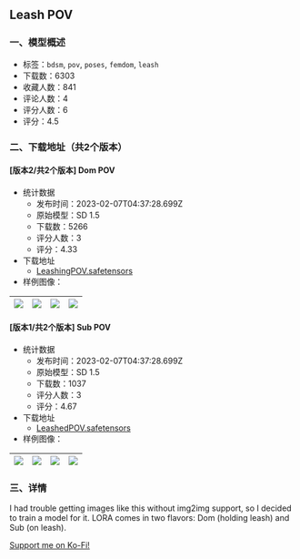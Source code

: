 ## Leash POV
### 一、模型概述

- 标签：`bdsm`, `pov`, `poses`, `femdom`, `leash`
- 下载数：6303
- 收藏人数：841
- 评论人数：4
- 评分人数：6
- 评分：4.5

### 二、下载地址（共2个版本）

#### [版本2/共2个版本] Dom POV

- 统计数据
  - 发布时间：2023-02-07T04:37:28.699Z
  - 原始模型：SD 1.5
  - 下载数：5266
  - 评分人数：3
  - 评分：4.33
- 下载地址
  - [LeashingPOV.safetensors](https://civitai.com/api/download/models/7943)
- 样例图像：

| <img src="https://image.civitai.com/xG1nkqKTMzGDvpLrqFT7WA/68236684-3ca8-45c8-3cc6-425dbbcd0d00/width=450/74806.jpeg" /> | <img src="https://image.civitai.com/xG1nkqKTMzGDvpLrqFT7WA/54088ddd-f9f0-4334-b686-06fa2c2e4400/width=450/74802.jpeg" /> | <img src="https://image.civitai.com/xG1nkqKTMzGDvpLrqFT7WA/1a2c5aa2-62cc-4ad9-0e3d-d8a36cb6be00/width=450/74805.jpeg" /> | <img src="https://image.civitai.com/xG1nkqKTMzGDvpLrqFT7WA/92ca9755-5d4c-4312-bdf6-a28b0d488100/width=450/74804.jpeg" /> |
| ---- | ---- | ---- | ---- |

#### [版本1/共2个版本] Sub POV

- 统计数据
  - 发布时间：2023-02-07T04:37:28.699Z
  - 原始模型：SD 1.5
  - 下载数：1037
  - 评分人数：3
  - 评分：4.67
- 下载地址
  - [LeashedPOV.safetensors](https://civitai.com/api/download/models/7909)
- 样例图像：

| <img src="https://image.civitai.com/xG1nkqKTMzGDvpLrqFT7WA/3d1ced00-b184-4165-bd60-a1f5c4dff100/width=450/74469.jpeg" /> | <img src="https://image.civitai.com/xG1nkqKTMzGDvpLrqFT7WA/8d822462-2044-45cc-8e21-507a7a340d00/width=450/74463.jpeg" /> | <img src="https://image.civitai.com/xG1nkqKTMzGDvpLrqFT7WA/5468482a-35eb-4071-7fc7-4f4806741100/width=450/74468.jpeg" /> | <img src="https://image.civitai.com/xG1nkqKTMzGDvpLrqFT7WA/88c2b9f9-ca48-4173-e9e3-691fcdc9be00/width=450/74467.jpeg" /> |
| ---- | ---- | ---- | ---- |


### 三、详情
<p>I had trouble getting images like this without img2img support, so I decided to train a model for it.  LORA comes in two flavors: Dom (holding leash) and Sub (on leash).</p><p></p><p><a target="_blank" rel="ugc" href="https://ko-fi.com/ricketysplit"><u>Support me on Ko-Fi!</u></a></p>